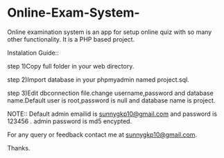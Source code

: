 # Online-Exam-System-

Online examination system is an app for setup online quiz with so many other functionality. It is a PHP based project.

Instalation Guide::

step 1)Copy full folder in your web directory.

step 2)Import database in your phpmyadmin named project.sql.

step 3)Edit dbconnection file.change username,password and database name.Default user is root,password is null and database name is project.

NOTE:: Default admin emailid is sunnygkp10@gmail.com and password is 123456 . admin password is md5 encypted.

For any query or feedback contact me at sunnygkp10@gmail.com.

Thanks.

